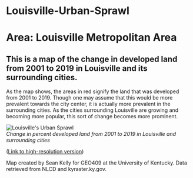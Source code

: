 # Louisville-Urban-Sprawl
# Area: Louisville Metropolitan Area
## This is a map of the change in developed land from 2001 to 2019 in Louisville and its surrounding cities.

As the map shows, the areas in red signify the land that was developed from 2001 to 2019. Though one may assume that this would be more prevalent towards the city center,
it is actually more prevalent in the surrounding cities. As the cities surrounding Louisville are growing and becoming more popular, this sort of change becomes more prominent. 

![Louisville's Urban Sprawl](../../Module_06/Images/LouisvilleChange.jpg)     
*Change in percent developed land from 2001 to 2019 in Louisville and surrounding cities*

([Link to high-resolution version](../../Module_06/LouisvilleChange.pdf))     

Map created by Sean Kelly for GEO409 at the University of Kentucky. Data retrieved from NLCD and kyraster.ky.gov.